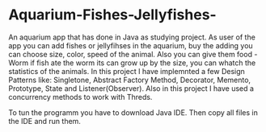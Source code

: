 # Aquarium-Fishes-Jellyfishes-

An aquarium app that has done in Java as studying project. As user of the app you can add fishes or jellyfihses in the aquarium, buy the adding you can choose size, color, speed of the animal. Also you can give them food - Worm if fish ate the worm its can grow up by the size, you can whatch the statistics of the animals. In this project I have implemnted a few Design Patterns like: Singletone, Abstract Factory Method, Decorator, Memento, Prototype, State and Listener(Observer). Also in this project I have used a concurrency methods to work with Threds.

To tun the programm you have to download Java IDE. Then copy all files in the IDE and run them.
